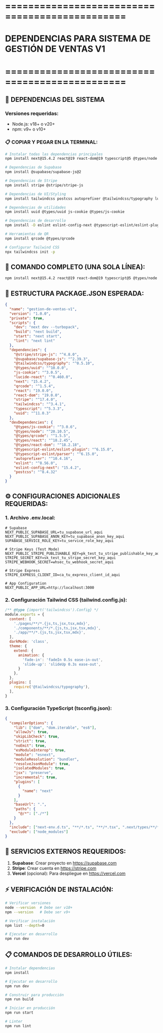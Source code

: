 # ===============================================
# DEPENDENCIAS PARA SISTEMA DE GESTIÓN DE VENTAS V1
# ===============================================

## 🔧 DEPENDENCIAS DEL SISTEMA

### Versiones requeridas:
- Node.js: v18+ o v20+
- npm: v9+ o v10+

### 📋 COPIAR Y PEGAR EN LA TERMINAL:

```bash
# Instalar todas las dependencias principales
npm install next@15.4.2 react@19 react-dom@19 typescript@5 @types/node @types/react @types/react-dom

# Dependencias de Supabase
npm install @supabase/supabase-js@2

# Dependencias de Stripe
npm install stripe @stripe/stripe-js

# Dependencias de UI/Styling
npm install tailwindcss postcss autoprefixer @tailwindcss/typography lucide-react

# Dependencias de utilidades
npm install uuid @types/uuid js-cookie @types/js-cookie

# Dependencias de desarrollo
npm install -D eslint eslint-config-next @typescript-eslint/eslint-plugin @typescript-eslint/parser

# Herramientas de QR
npm install qrcode @types/qrcode

# Configurar Tailwind CSS
npx tailwindcss init -p
```

## 🚀 COMANDO COMPLETO (UNA SOLA LÍNEA):

```bash
npm install next@15.4.2 react@19 react-dom@19 typescript@5 @types/node @types/react @types/react-dom @supabase/supabase-js@2 stripe @stripe/stripe-js tailwindcss postcss autoprefixer @tailwindcss/typography lucide-react uuid @types/uuid js-cookie @types/js-cookie qrcode @types/qrcode && npm install -D eslint eslint-config-next @typescript-eslint/eslint-plugin @typescript-eslint/parser && npx tailwindcss init -p
```

## 📂 ESTRUCTURA PACKAGE.JSON ESPERADA:

```json
{
  "name": "gestion-de-ventas-v1",
  "version": "1.0.0",
  "private": true,
  "scripts": {
    "dev": "next dev --turbopack",
    "build": "next build",
    "start": "next start",
    "lint": "next lint"
  },
  "dependencies": {
    "@stripe/stripe-js": "^4.8.0",
    "@supabase/supabase-js": "^2.39.3",
    "@tailwindcss/typography": "^0.5.10",
    "@types/uuid": "^10.0.0",
    "js-cookie": "^3.0.5",
    "lucide-react": "^0.460.0",
    "next": "15.4.2",
    "qrcode": "^1.5.4",
    "react": "19.0.0",
    "react-dom": "19.0.0",
    "stripe": "^17.4.0",
    "tailwindcss": "^3.4.1",
    "typescript": "^5.3.3",
    "uuid": "^11.0.3"
  },
  "devDependencies": {
    "@types/js-cookie": "^3.0.6",
    "@types/node": "^20.10.5",
    "@types/qrcode": "^1.5.5",
    "@types/react": "^18.2.45",
    "@types/react-dom": "^18.2.18",
    "@typescript-eslint/eslint-plugin": "^6.15.0",
    "@typescript-eslint/parser": "^6.15.0",
    "autoprefixer": "^10.4.16",
    "eslint": "^8.56.0",
    "eslint-config-next": "15.4.2",
    "postcss": "^8.4.32"
  }
}
```

## ⚙️ CONFIGURACIONES ADICIONALES REQUERIDAS:

### 1. Archivo .env.local:
```env
# Supabase
NEXT_PUBLIC_SUPABASE_URL=tu_supabase_url_aqui
NEXT_PUBLIC_SUPABASE_ANON_KEY=tu_supabase_anon_key_aqui
SUPABASE_SERVICE_ROLE_KEY=tu_service_role_key_aqui

# Stripe Keys (Test Mode)
NEXT_PUBLIC_STRIPE_PUBLISHABLE_KEY=pk_test_tu_stripe_publishable_key_aqui
STRIPE_SECRET_KEY=sk_test_tu_stripe_secret_key_aqui
STRIPE_WEBHOOK_SECRET=whsec_tu_webhook_secret_aqui

# Stripe Express
STRIPE_EXPRESS_CLIENT_ID=ca_tu_express_client_id_aqui

# App Configuration
NEXT_PUBLIC_APP_URL=http://localhost:3000
```

### 2. Configuración Tailwind CSS (tailwind.config.js):
```javascript
/** @type {import('tailwindcss').Config} */
module.exports = {
  content: [
    './pages/**/*.{js,ts,jsx,tsx,mdx}',
    './components/**/*.{js,ts,jsx,tsx,mdx}',
    './app/**/*.{js,ts,jsx,tsx,mdx}',
  ],
  darkMode: 'class',
  theme: {
    extend: {
      animation: {
        'fade-in': 'fadeIn 0.5s ease-in-out',
        'slide-up': 'slideUp 0.3s ease-out',
      }
    },
  },
  plugins: [
    require('@tailwindcss/typography'),
  ],
}
```

### 3. Configuración TypeScript (tsconfig.json):
```json
{
  "compilerOptions": {
    "lib": ["dom", "dom.iterable", "es6"],
    "allowJs": true,
    "skipLibCheck": true,
    "strict": true,
    "noEmit": true,
    "esModuleInterop": true,
    "module": "esnext",
    "moduleResolution": "bundler",
    "resolveJsonModule": true,
    "isolatedModules": true,
    "jsx": "preserve",
    "incremental": true,
    "plugins": [
      {
        "name": "next"
      }
    ],
    "baseUrl": ".",
    "paths": {
      "@/*": ["./*"]
    }
  },
  "include": ["next-env.d.ts", "**/*.ts", "**/*.tsx", ".next/types/**/*.ts"],
  "exclude": ["node_modules"]
}
```

## 🔗 SERVICIOS EXTERNOS REQUERIDOS:

1. **Supabase**: Crear proyecto en https://supabase.com
2. **Stripe**: Crear cuenta en https://stripe.com
3. **Vercel** (opcional): Para despliegue en https://vercel.com

## ⚡ VERIFICACIÓN DE INSTALACIÓN:

```bash
# Verificar versiones
node --version  # Debe ser v18+
npm --version   # Debe ser v9+

# Verificar instalación
npm list --depth=0

# Ejecutar en desarrollo
npm run dev
```

## 📋 COMANDOS DE DESARROLLO ÚTILES:

```bash
# Instalar dependencias
npm install

# Ejecutar en desarrollo
npm run dev

# Construir para producción
npm run build

# Iniciar en producción
npm run start

# Linter
npm run lint
```
